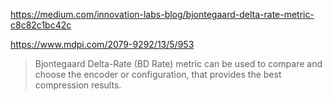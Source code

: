 https://medium.com/innovation-labs-blog/bjontegaard-delta-rate-metric-c8c82c1bc42c

https://www.mdpi.com/2079-9292/13/5/953

> Bjontegaard Delta-Rate (BD Rate) metric can be used to compare and choose the encoder or configuration, that provides the best compression results.

